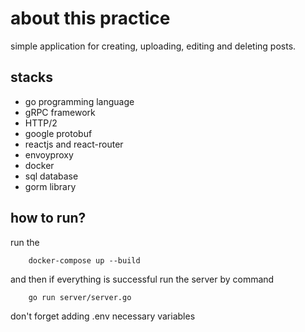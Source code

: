 # about this practice

simple application for creating, uploading, editing and deleting 
posts.

## stacks
- go programming language
- gRPC framework
- HTTP/2
- google protobuf
- reactjs and react-router
- envoyproxy
- docker
- sql database
- gorm library


## how to run?
run the 
```
    docker-compose up --build
```

and then if everything is successful run
the server by command
```
    go run server/server.go
```

don't forget adding .env necessary variables